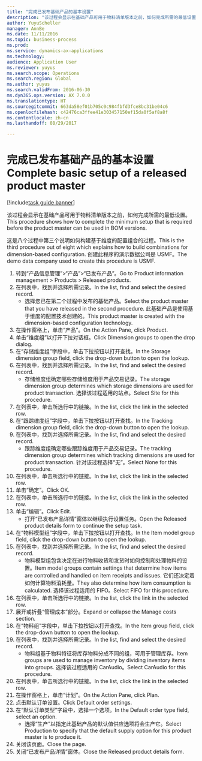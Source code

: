 ```yaml
--- 
title: "完成已发布基础产品的基本设置"
description: "该过程会显示在基础产品可用于物料清单版本之前，如何完成所需的最低设置。"
author: YuyuScheller
manager: AnnBe
ms.date: 11/11/2016
ms.topic: business-process
ms.prod: 
ms.service: dynamics-ax-applications
ms.technology: 
audience: Application User
ms.reviewer: yuyus
ms.search.scope: Operations
ms.search.region: Global
ms.author: yuyus
ms.search.validFrom: 2016-06-30
ms.dyn365.ops.version: AX 7.0.0
ms.translationtype: HT
ms.sourcegitcommit: 663da58ef01b705c0c984fbfd3fce8bc31be04c6
ms.openlocfilehash: c42476ca3ffee41e303457150ef15da0f5af8a8f
ms.contentlocale: zh-cn
ms.lasthandoff: 08/29/2017

---
```

# <a name="complete-basic-setup-of-a-released-product-master"></a><span data-ttu-id="37994-103">完成已发布基础产品的基本设置</span><span class="sxs-lookup"><span data-stu-id="37994-103">Complete basic setup of a released product master</span></span>

[!include[task guide banner](../../includes/task-guide-banner.md)]

<span data-ttu-id="37994-104">该过程会显示在基础产品可用于物料清单版本之前，如何完成所需的最低设置。</span><span class="sxs-lookup"><span data-stu-id="37994-104">This procedure shows how to complete the minimum setup that is required before the product master can be used in BOM versions.</span></span>

<span data-ttu-id="37994-105">这是八个过程中第三个说明如何构建基于维度的配置组合的过程。</span><span class="sxs-lookup"><span data-stu-id="37994-105">This is the third procedure out of eight which explains how to build combinations for dimension-based configuration.</span></span> <span data-ttu-id="37994-106">创建此程序的演示数据公司是 USMF。</span><span class="sxs-lookup"><span data-stu-id="37994-106">The demo data company used to create this procedure is USMF.</span></span>

1. <span data-ttu-id="37994-107">转到“产品信息管理”>“产品”>“已发布产品”。</span><span class="sxs-lookup"><span data-stu-id="37994-107">Go to Product information management > Products > Released products.</span></span>
2. <span data-ttu-id="37994-108">在列表中，找到并选择所需记录。</span><span class="sxs-lookup"><span data-stu-id="37994-108">In the list, find and select the desired record.</span></span>
    * <span data-ttu-id="37994-109">选择您已在第二个过程中发布的基础产品。</span><span class="sxs-lookup"><span data-stu-id="37994-109">Select the product master that you have released in the second procedure.</span></span> <span data-ttu-id="37994-110">此基础产品是使用基于维度的配置技术创建的。</span><span class="sxs-lookup"><span data-stu-id="37994-110">This product master is created with the dimension-based configuration technology.</span></span>  
3. <span data-ttu-id="37994-111">在操作窗格上，单击“产品”。</span><span class="sxs-lookup"><span data-stu-id="37994-111">On the Action Pane, click Product.</span></span>
4. <span data-ttu-id="37994-112">单击“维度组”以打开下拉对话框。</span><span class="sxs-lookup"><span data-stu-id="37994-112">Click Dimension groups to open the drop dialog.</span></span>
5. <span data-ttu-id="37994-113">在“存储维度组”字段中，单击下拉按钮以打开查找。</span><span class="sxs-lookup"><span data-stu-id="37994-113">In the Storage dimension group field, click the drop-down button to open the lookup.</span></span>
6. <span data-ttu-id="37994-114">在列表中，找到并选择所需记录。</span><span class="sxs-lookup"><span data-stu-id="37994-114">In the list, find and select the desired record.</span></span>
    * <span data-ttu-id="37994-115">存储维度组确定哪些存储维度用于产品交易记录。</span><span class="sxs-lookup"><span data-stu-id="37994-115">The storage dimension group determines which storage dimensions are used for product transaction.</span></span> <span data-ttu-id="37994-116">选择该过程适用的站点。</span><span class="sxs-lookup"><span data-stu-id="37994-116">Select Site for this procedure.</span></span>  
7. <span data-ttu-id="37994-117">在列表中，单击所选行中的链接。</span><span class="sxs-lookup"><span data-stu-id="37994-117">In the list, click the link in the selected row.</span></span>
8. <span data-ttu-id="37994-118">在“跟踪维度组”字段中，单击下拉按钮以打开查找。</span><span class="sxs-lookup"><span data-stu-id="37994-118">In the Tracking dimension group field, click the drop-down button to open the lookup.</span></span>
9. <span data-ttu-id="37994-119">在列表中，找到并选择所需记录。</span><span class="sxs-lookup"><span data-stu-id="37994-119">In the list, find and select the desired record.</span></span>
    * <span data-ttu-id="37994-120">跟踪维度组确定哪些跟踪维度用于产品交易记录。</span><span class="sxs-lookup"><span data-stu-id="37994-120">The tracking dimension group determines which tracking dimensions are used for product transaction.</span></span> <span data-ttu-id="37994-121">针对该过程选择“无”。</span><span class="sxs-lookup"><span data-stu-id="37994-121">Select None for this procedure.</span></span>  
10. <span data-ttu-id="37994-122">在列表中，单击所选行中的链接。</span><span class="sxs-lookup"><span data-stu-id="37994-122">In the list, click the link in the selected row.</span></span>
11. <span data-ttu-id="37994-123">单击“确定”。</span><span class="sxs-lookup"><span data-stu-id="37994-123">Click OK.</span></span>
12. <span data-ttu-id="37994-124">在列表中，单击所选行中的链接。</span><span class="sxs-lookup"><span data-stu-id="37994-124">In the list, click the link in the selected row.</span></span>
13. <span data-ttu-id="37994-125">单击“编辑”。</span><span class="sxs-lookup"><span data-stu-id="37994-125">Click Edit.</span></span>
    * <span data-ttu-id="37994-126">打开“已发布产品详情”窗体以继续执行设置任务。</span><span class="sxs-lookup"><span data-stu-id="37994-126">Open the Released product details form to continue the setup task.</span></span>  
14. <span data-ttu-id="37994-127">在“物料模型组”字段中，单击下拉按钮以打开查找。</span><span class="sxs-lookup"><span data-stu-id="37994-127">In the Item model group field, click the drop-down button to open the lookup.</span></span>
15. <span data-ttu-id="37994-128">在列表中，找到并选择所需记录。</span><span class="sxs-lookup"><span data-stu-id="37994-128">In the list, find and select the desired record.</span></span>
    * <span data-ttu-id="37994-129">物料模型组包含决定在进行物料收货和发货时如何控制和处理物料的设置。</span><span class="sxs-lookup"><span data-stu-id="37994-129">Item model groups contain settings that determine how items are controlled and handled on item receipts and issues.</span></span> <span data-ttu-id="37994-130">它们还决定着如何计算物料消耗量。</span><span class="sxs-lookup"><span data-stu-id="37994-130">They also determine how item consumption is calculated.</span></span> <span data-ttu-id="37994-131">选择该过程适用的 FIFO。</span><span class="sxs-lookup"><span data-stu-id="37994-131">Select   FIFO for this procedure.</span></span>  
16. <span data-ttu-id="37994-132">在列表中，单击所选行中的链接。</span><span class="sxs-lookup"><span data-stu-id="37994-132">In the list, click the link in the selected row.</span></span>
17. <span data-ttu-id="37994-133">展开或折叠“管理成本”部分。</span><span class="sxs-lookup"><span data-stu-id="37994-133">Expand or collapse the Manage costs section.</span></span>
18. <span data-ttu-id="37994-134">在“物料组”字段中，单击下拉按钮以打开查找。</span><span class="sxs-lookup"><span data-stu-id="37994-134">In the Item group field, click the drop-down button to open the lookup.</span></span>
19. <span data-ttu-id="37994-135">在列表中，找到并选择所需记录。</span><span class="sxs-lookup"><span data-stu-id="37994-135">In the list, find and select the desired record.</span></span>
    * <span data-ttu-id="37994-136">物料组基于物料特征将库存物料分成不同的组，可用于管理库存。</span><span class="sxs-lookup"><span data-stu-id="37994-136">Item groups are used to manage inventory by dividing inventory items into groups.</span></span> <span data-ttu-id="37994-137">选择该过程适用的 CarAudio。</span><span class="sxs-lookup"><span data-stu-id="37994-137">Select   CarAudio for this procedure.</span></span>  
20. <span data-ttu-id="37994-138">在列表中，单击所选行中的链接。</span><span class="sxs-lookup"><span data-stu-id="37994-138">In the list, click the link in the selected row.</span></span>
21. <span data-ttu-id="37994-139">在操作窗格上，单击“计划”。</span><span class="sxs-lookup"><span data-stu-id="37994-139">On the Action Pane, click Plan.</span></span>
22. <span data-ttu-id="37994-140">点击默认订单设置。</span><span class="sxs-lookup"><span data-stu-id="37994-140">Click Default order settings.</span></span>
23. <span data-ttu-id="37994-141">在“默认订单类型”字段中，选择一个选项。</span><span class="sxs-lookup"><span data-stu-id="37994-141">In the Default order type field, select an option.</span></span>
    * <span data-ttu-id="37994-142">选择“生产”以指定此基础产品的默认值供应选项将会生产它。</span><span class="sxs-lookup"><span data-stu-id="37994-142">Select Production to specify that the default supply option for this product master is to produce it.</span></span>  
24. <span data-ttu-id="37994-143">关闭该页面。</span><span class="sxs-lookup"><span data-stu-id="37994-143">Close the page.</span></span>
25. <span data-ttu-id="37994-144">关闭“已发布产品详情”窗体。</span><span class="sxs-lookup"><span data-stu-id="37994-144">Close the Released product details form.</span></span>


